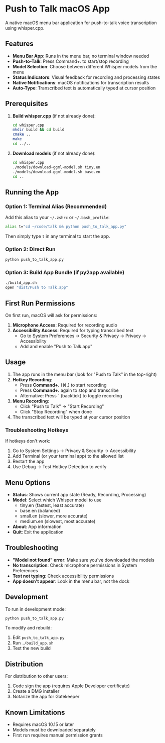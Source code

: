 # Push to Talk macOS App

A native macOS menu bar application for push-to-talk voice transcription using whisper.cpp.

## Features

- **Menu Bar App**: Runs in the menu bar, no terminal window needed
- **Push-to-Talk**: Press Command+. to start/stop recording
- **Model Selection**: Choose between different Whisper models from the menu
- **Status Indicators**: Visual feedback for recording and processing states
- **Native Notifications**: macOS notifications for transcription results
- **Auto-Type**: Transcribed text is automatically typed at cursor position

## Prerequisites

1. **Build whisper.cpp** (if not already done):
   ```bash
   cd whisper.cpp
   mkdir build && cd build
   cmake ..
   make
   cd ../..
   ```

2. **Download models** (if not already done):
   ```bash
   cd whisper.cpp
   ./models/download-ggml-model.sh tiny.en
   ./models/download-ggml-model.sh base.en
   cd ..
   ```

## Running the App

### Option 1: Terminal Alias (Recommended)
Add this alias to your `~/.zshrc` or `~/.bash_profile`:
```bash
alias t="cd ~/code/talk && python push_to_talk_app.py"
```

Then simply type `t` in any terminal to start the app.

### Option 2: Direct Run
```bash
python push_to_talk_app.py
```

### Option 3: Build App Bundle (if py2app available)
```bash
./build_app.sh
open "dist/Push to Talk.app"
```

## First Run Permissions

On first run, macOS will ask for permissions:

1. **Microphone Access**: Required for recording audio
2. **Accessibility Access**: Required for typing transcribed text
   - Go to System Preferences → Security & Privacy → Privacy → Accessibility
   - Add and enable "Push to Talk.app"

## Usage

1. The app runs in the menu bar (look for "Push to Talk" in the top-right)
2. **Hotkey Recording**:
   - Press **Command+.** (⌘.) to start recording
   - Press **Command+.** again to stop and transcribe
   - Alternative: Press **`** (backtick) to toggle recording
3. **Menu Recording**:
   - Click "Push to Talk" → "Start Recording"
   - Click "Stop Recording" when done
4. The transcribed text will be typed at your cursor position

### Troubleshooting Hotkeys
If hotkeys don't work:
1. Go to System Settings → Privacy & Security → Accessibility
2. Add Terminal (or your terminal app) to the allowed list
3. Restart the app
4. Use Debug → Test Hotkey Detection to verify

## Menu Options

- **Status**: Shows current app state (Ready, Recording, Processing)
- **Model**: Select which Whisper model to use
  - tiny.en (fastest, least accurate)
  - base.en (balanced)
  - small.en (slower, more accurate)
  - medium.en (slowest, most accurate)
- **About**: App information
- **Quit**: Exit the application

## Troubleshooting

- **"Model not found" error**: Make sure you've downloaded the models
- **No transcription**: Check microphone permissions in System Preferences
- **Text not typing**: Check accessibility permissions
- **App doesn't appear**: Look in the menu bar, not the dock

## Development

To run in development mode:
```bash
python push_to_talk_app.py
```

To modify and rebuild:
1. Edit `push_to_talk_app.py`
2. Run `./build_app.sh`
3. Test the new build

## Distribution

For distribution to other users:
1. Code sign the app (requires Apple Developer certificate)
2. Create a DMG installer
3. Notarize the app for Gatekeeper

## Known Limitations

- Requires macOS 10.15 or later
- Models must be downloaded separately
- First run requires manual permission grants